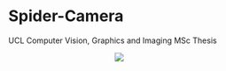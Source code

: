 # Spider-Camera
UCL Computer Vision, Graphics and Imaging MSc Thesis  

<p align="center" style="width: 400px;"><img src ="https://raw.githubusercontent.com/germain-hug/SpiderCamera/master/imgs/overview.png" /></p>  
